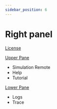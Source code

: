 ```yaml
---
sidebar_position: 6
---
```

# Right panel

[License](License)

[Upper Pane](Upper%20Pane)

- Simulation Remote
- Help
- Tutorial

[Lower Pane](Lower%20Pane)

- Logs
- Trace